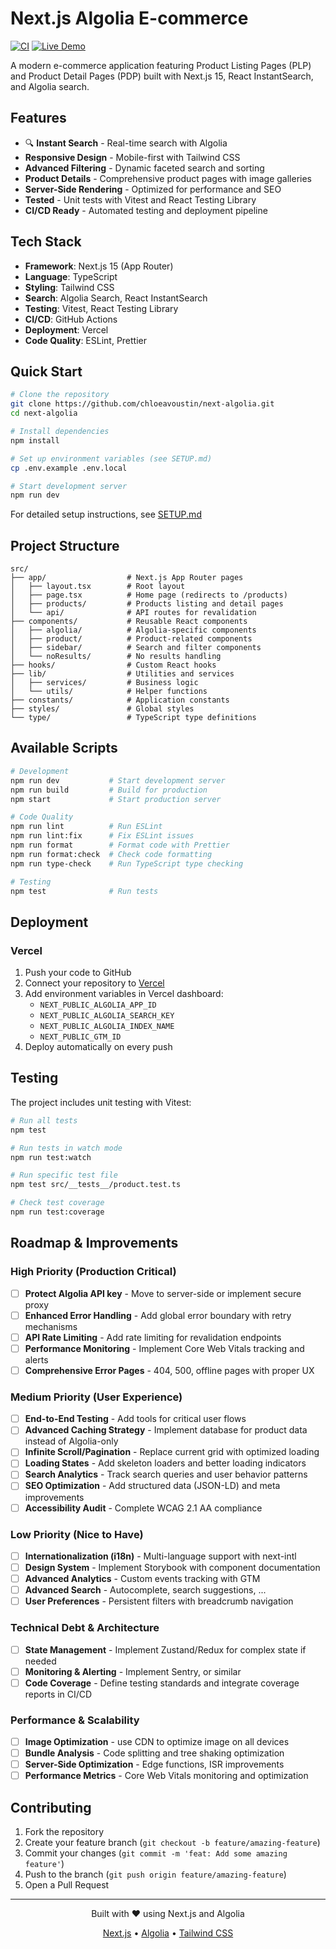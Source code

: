 # Next.js Algolia E-commerce

[![CI](https://github.com/chloeavoustin/next-algolia/actions/workflows/ci.yml/badge.svg)](https://github.com/chloeavoustin/next-algolia/actions/workflows/ci.yml)
[![Live Demo](https://img.shields.io/badge/demo-live-green)](https://next-algolia-git-main-chloe-jardins-projects.vercel.app/)

A modern e-commerce application featuring Product Listing Pages (PLP) and Product Detail Pages (PDP) built with Next.js 15, React InstantSearch, and Algolia search.

## Features

- 🔍 **Instant Search** - Real-time search with Algolia
- **Responsive Design** - Mobile-first with Tailwind CSS
- **Advanced Filtering** - Dynamic faceted search and sorting
- **Product Details** - Comprehensive product pages with image galleries
- **Server-Side Rendering** - Optimized for performance and SEO
- **Tested** - Unit tests with Vitest and React Testing Library
- **CI/CD Ready** - Automated testing and deployment pipeline

## Tech Stack

- **Framework**: Next.js 15 (App Router)
- **Language**: TypeScript
- **Styling**: Tailwind CSS
- **Search**: Algolia Search, React InstantSearch
- **Testing**: Vitest, React Testing Library
- **CI/CD**: GitHub Actions
- **Deployment**: Vercel
- **Code Quality**: ESLint, Prettier

## Quick Start

```bash
# Clone the repository
git clone https://github.com/chloeavoustin/next-algolia.git
cd next-algolia

# Install dependencies
npm install

# Set up environment variables (see SETUP.md)
cp .env.example .env.local

# Start development server
npm run dev
```

For detailed setup instructions, see [SETUP.md](SETUP.md)

## Project Structure

```
src/
├── app/                  # Next.js App Router pages
│   ├── layout.tsx        # Root layout
│   ├── page.tsx          # Home page (redirects to /products)
│   ├── products/         # Products listing and detail pages
│   └── api/              # API routes for revalidation
├── components/           # Reusable React components
│   ├── algolia/          # Algolia-specific components
│   ├── product/          # Product-related components
│   ├── sidebar/          # Search and filter components
│   └── noResults/        # No results handling
├── hooks/                # Custom React hooks
├── lib/                  # Utilities and services
│   ├── services/         # Business logic
│   └── utils/            # Helper functions
├── constants/            # Application constants
├── styles/               # Global styles
└── type/                 # TypeScript type definitions
```

## Available Scripts

```bash
# Development
npm run dev           # Start development server
npm run build         # Build for production
npm start             # Start production server

# Code Quality
npm run lint          # Run ESLint
npm run lint:fix      # Fix ESLint issues
npm run format        # Format code with Prettier
npm run format:check  # Check code formatting
npm run type-check    # Run TypeScript type checking

# Testing
npm test              # Run tests
```

## Deployment

### Vercel

1. Push your code to GitHub
2. Connect your repository to [Vercel](https://vercel.com)
3. Add environment variables in Vercel dashboard:
   - `NEXT_PUBLIC_ALGOLIA_APP_ID`
   - `NEXT_PUBLIC_ALGOLIA_SEARCH_KEY`
   - `NEXT_PUBLIC_ALGOLIA_INDEX_NAME`
   - `NEXT_PUBLIC_GTM_ID`
4. Deploy automatically on every push

## Testing

The project includes unit testing with Vitest:

```bash
# Run all tests
npm test

# Run tests in watch mode
npm run test:watch

# Run specific test file
npm test src/__tests__/product.test.ts

# Check test coverage
npm run test:coverage
```

## Roadmap & Improvements

### High Priority (Production Critical)

- [ ] **Protect Algolia API key** - Move to server-side or implement secure proxy
- [ ] **Enhanced Error Handling** - Add global error boundary with retry mechanisms
- [ ] **API Rate Limiting** - Add rate limiting for revalidation endpoints
- [ ] **Performance Monitoring** - Implement Core Web Vitals tracking and alerts
- [ ] **Comprehensive Error Pages** - 404, 500, offline pages with proper UX

### Medium Priority (User Experience)

- [ ] **End-to-End Testing** - Add tools for critical user flows
- [ ] **Advanced Caching Strategy** - Implement database for product data instead of Algolia-only
- [ ] **Infinite Scroll/Pagination** - Replace current grid with optimized loading
- [ ] **Loading States** - Add skeleton loaders and better loading indicators
- [ ] **Search Analytics** - Track search queries and user behavior patterns
- [ ] **SEO Optimization** - Add structured data (JSON-LD) and meta improvements
- [ ] **Accessibility Audit** - Complete WCAG 2.1 AA compliance

### Low Priority (Nice to Have)

- [ ] **Internationalization (i18n)** - Multi-language support with next-intl
- [ ] **Design System** - Implement Storybook with component documentation
- [ ] **Advanced Analytics** - Custom events tracking with GTM
- [ ] **Advanced Search** - Autocomplete, search suggestions, ...
- [ ] **User Preferences** - Persistent filters with breadcrumb navigation

### Technical Debt & Architecture

- [ ] **State Management** - Implement Zustand/Redux for complex state if needed
- [ ] **Monitoring & Alerting** - Implement Sentry, or similar
- [ ] **Code Coverage** - Define testing standards and integrate coverage reports in CI/CD

### Performance & Scalability

- [ ] **Image Optimization** - use CDN to optimize image on all devices
- [ ] **Bundle Analysis** - Code splitting and tree shaking optimization
- [ ] **Server-Side Optimization** - Edge functions, ISR improvements
- [ ] **Performance Metrics** - Core Web Vitals monitoring and optimization

## Contributing

1. Fork the repository
2. Create your feature branch (`git checkout -b feature/amazing-feature`)
3. Commit your changes (`git commit -m 'feat: Add some amazing feature'`)
4. Push to the branch (`git push origin feature/amazing-feature`)
5. Open a Pull Request

---

<div align="center">
  <p>Built with ❤️ using Next.js and Algolia</p>
  <p>
    <a href="https://nextjs.org">Next.js</a> •
    <a href="https://www.algolia.com">Algolia</a> •
    <a href="https://tailwindcss.com">Tailwind CSS</a>
  </p>
</div>
